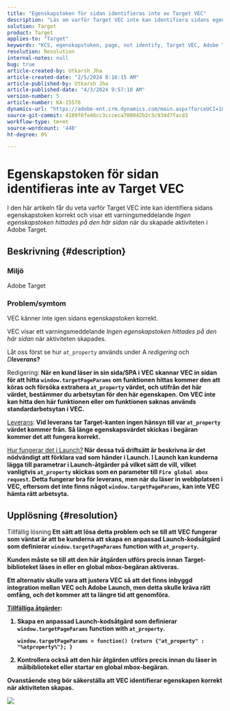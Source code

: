 ```yaml
---
title: "Egenskapstoken för sidan identifieras inte av Target VEC"
description: "Läs om varför Target VEC inte kan identifiera sidans egenskapstoken korrekt i Adobe Target."
solution: Target
product: Target
applies-to: "Target"
keywords: "KCS, egenskapstoken, page, not identify, Target VEC, Adobe Target, at_property, window.targetPageParams function"
resolution: Resolution
internal-notes: null
bug: true
article-created-by: Utkarsh Jha
article-created-date: "2/5/2024 8:16:15 AM"
article-published-by: Utkarsh Jha
article-published-date: "4/3/2024 9:57:18 AM"
version-number: 5
article-number: KA-15576
dynamics-url: "https://adobe-ent.crm.dynamics.com/main.aspx?forceUCI=1&pagetype=entityrecord&etn=knowledgearticle&id=793c2ad0-fec3-ee11-9079-6045bd006a22"
source-git-commit: 4109f6fe46cc3ccceca708042b2c3c934d7facd3
workflow-type: tm+mt
source-wordcount: '440'
ht-degree: 0%

---
```


# Egenskapstoken för sidan identifieras inte av Target VEC


I den här artikeln får du veta varför Target VEC inte kan identifiera sidans egenskapstoken korrekt och visar ett varningsmeddelande *Ingen egenskapstoken hittades på den här sidan* när du skapade aktiviteten i Adobe Target.

## Beskrivning {#description}


### Miljö

Adobe Target



### Problem/symtom

VEC känner inte igen sidans egenskapstoken korrekt.

VEC visar ett varningsmeddelande *Ingen egenskapstoken hittades på den här sidan* när aktiviteten skapades.

Låt oss först se hur `at_property` används under A *redigering* och *D<b>leverans*?

</b>Redigering:<b>
När en kund läser in sin sida/SPA i VEC skannar VEC in sidan för att hitta `window.targetPageParams` om funktionen hittas kommer den att köras och försöka extrahera `at_property` värdet, och utifrån det här värdet, bestämmer du arbetsytan för den här egenskapen. Om VEC inte kan hitta den här funktionen eller om funktionen saknas används standardarbetsytan i VEC.

</b><u>Leverans</u>:<b>
Vid leverans tar Target-kanten ingen hänsyn till var `at_property` värdet kommer från. Så länge egenskapsvärdet skickas i begäran kommer det att fungera korrekt.

</b><u>Hur fungerar det i Launch?</u><b>
När dessa två driftsätt är beskrivna är det nödvändigt att förklara vad som händer i Launch.
I Launch kan kunderna lägga till parametrar i Launch-åtgärder på vilket sätt de vill, vilket vanligtvis `at_property` skickas som en parameter till `Fire global mbox request`.
Detta fungerar bra för leverans, men när du läser in webbplatsen i VEC, eftersom det inte finns något `window.targetPageParams`, kan inte VEC hämta rätt arbetsyta.


## Upplösning {#resolution}


</b>Tillfällig lösning<b>
Ett sätt att lösa detta problem och se till att VEC fungerar som väntat är att be kunderna att skapa en anpassad Launch-kodsåtgärd som definierar `window.targetPageParams` function with `at_property`.

Kunden måste se till att den här åtgärden utförs precis innan Target-biblioteket läses in eller en global mbox-begäran aktiveras.

Ett alternativ skulle vara att justera VEC så att det finns inbyggd integration mellan VEC och Adobe Launch, men detta skulle kräva rätt omfång, och det kommer att ta längre tid att genomföra.

<u>Tillfälliga åtgärder</u>:

1. Skapa en anpassad Launch-kodsåtgärd som definierar `window.targetPageParams` function with `at_property`.<br>

   ```
   window.targetPageParams = function() {return {"at_property" : "%atproperty%"}; }
   ```


2. Kontrollera också att den här åtgärden utförs precis innan du läser in målbiblioteket eller startar en global mbox-begäran.


Ovanstående steg bör säkerställa att VEC identifierar egenskapen korrekt när aktiviteten skapas.

![](http://omniture.custhelp.com/ci/inlineImage/get/3018176/a5a902ecd7ac849bb5bf0fa7e22e14e7)
